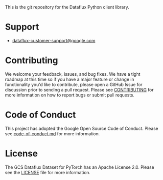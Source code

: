 This is the git repository for the Dataflux Python client library.

# Support

* dataflux-customer-support@google.com

# Contributing

We welcome your feedback, issues, and bug fixes. We have a tight roadmap at this time so if you have a major feature or change in functionality you'd like to contribute, please open a GitHub Issue for discussion prior to sending a pull request. Please see [CONTRIBUTING](docs/contributing.md) for more information on how to report bugs or submit pull requests.

# Code of Conduct

This project has adopted the Google Open Source Code of Conduct. Please see [code-of-conduct.md](docs/code-of-conduct.md) for more information.

# License

The GCS Dataflux Dataset for PyTorch has an Apache License 2.0. Please see the [LICENSE](LICENSE) file for more information.
